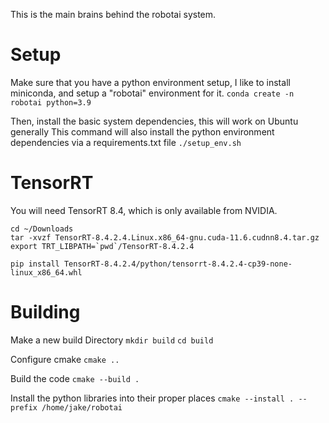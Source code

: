 This is the main brains behind the robotai system.

# Setup
Make sure that you have a python environment setup,  I like to install miniconda, and
setup a "robotai" environment for it.
`conda create -n robotai python=3.9`

Then, install the basic system dependencies, this will work on Ubuntu generally
This command will also install the python environment dependencies via a requirements.txt file
`./setup_env.sh`

# TensorRT
You will need TensorRT 8.4, which is only available from NVIDIA.

```
cd ~/Downloads
tar -xvzf TensorRT-8.4.2.4.Linux.x86_64-gnu.cuda-11.6.cudnn8.4.tar.gz
export TRT_LIBPATH=`pwd`/TensorRT-8.4.2.4

pip install TensorRT-8.4.2.4/python/tensorrt-8.4.2.4-cp39-none-linux_x86_64.whl
```

# Building
Make a new build Directory
`mkdir build`
`cd build`

Configure cmake
`cmake ..`

Build the code
`cmake --build .`

Install the python libraries into their proper places
`cmake --install . --prefix /home/jake/robotai`



